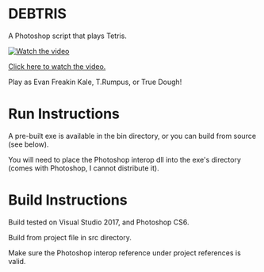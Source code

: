 # DEBTRIS
A Photoshop script that plays Tetris.

[![Watch the video](https://github.com/evankale/debtris/blob/master/video.jpg?raw=true)](https://youtu.be/VJgk-dCmP3U)

[Click here to watch the video.](https://youtu.be/VJgk-dCmP3U "YouTube")

Play as Evan Freakin Kale, T.Rumpus, or True Dough!

Run Instructions
=================

A pre-built exe is available in the bin directory, or you can build from source (see below).

You will need to place the Photoshop interop dll into the exe's directory (comes with Photoshop, I cannot distribute it).


Build Instructions
===================

Build tested on Visual Studio 2017, and Photoshop CS6.

Build from project file in src directory.

Make sure the Photoshop interop reference under project references is valid.
